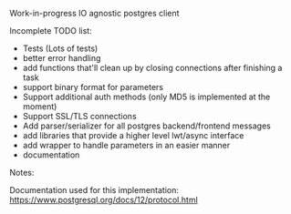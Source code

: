 Work-in-progress IO agnostic postgres client

Incomplete TODO list:

* Tests (Lots of tests)
* better error handling
* add functions that'll clean up by closing connections after finishing a task
* support binary format for parameters
* Support additional auth methods (only MD5 is implemented at the moment)
* Support SSL/TLS connections
* Add parser/serializer for all postgres backend/frontend messages
* add libraries that provide a higher level lwt/async interface
* add wrapper to handle parameters in an easier manner
* documentation

Notes:

Documentation used for this implementation: https://www.postgresql.org/docs/12/protocol.html
